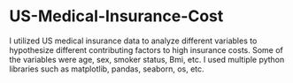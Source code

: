 # US-Medical-Insurance-Cost
I utilized US medical insurance data to analyze different variables to hypothesize different contributing factors to high insurance costs. 
Some of the variables were age, sex, smoker status, Bmi, etc. 
I used multiple python libraries such as matplotlib, pandas, seaborn, os, etc.
